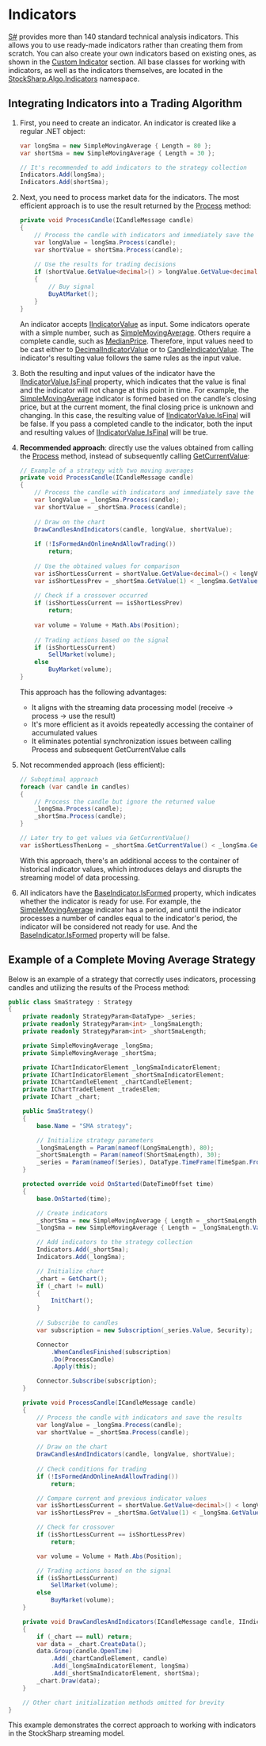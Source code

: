 # Indicators

[S\#](../api.md) provides more than 140 standard technical analysis indicators. This allows you to use ready-made indicators rather than creating them from scratch. You can also create your own indicators based on existing ones, as shown in the [Custom Indicator](indicators/custom_indicator.md) section. All base classes for working with indicators, as well as the indicators themselves, are located in the [StockSharp.Algo.Indicators](xref:StockSharp.Algo.Indicators) namespace.

## Integrating Indicators into a Trading Algorithm

1. First, you need to create an indicator. An indicator is created like a regular .NET object:

   ```cs
   var longSma = new SimpleMovingAverage { Length = 80 };
   var shortSma = new SimpleMovingAverage { Length = 30 };
   
   // It's recommended to add indicators to the strategy collection
   Indicators.Add(longSma);
   Indicators.Add(shortSma);
   ```

2. Next, you need to process market data for the indicators. The most efficient approach is to use the result returned by the [Process](xref:StockSharp.Algo.Indicators.IIndicator.Process(StockSharp.Algo.Indicators.IIndicatorValue)) method:

   ```cs
   private void ProcessCandle(ICandleMessage candle)
   {
       // Process the candle with indicators and immediately save the results
       var longValue = longSma.Process(candle);
       var shortValue = shortSma.Process(candle);
       
       // Use the results for trading decisions
       if (shortValue.GetValue<decimal>() > longValue.GetValue<decimal>())
       {
           // Buy signal
           BuyAtMarket();
       }
   }
   ```

   An indicator accepts [IIndicatorValue](xref:StockSharp.Algo.Indicators.IIndicatorValue) as input. Some indicators operate with a simple number, such as [SimpleMovingAverage](xref:StockSharp.Algo.Indicators.SimpleMovingAverage). Others require a complete candle, such as [MedianPrice](xref:StockSharp.Algo.Indicators.MedianPrice). Therefore, input values need to be cast either to [DecimalIndicatorValue](xref:StockSharp.Algo.Indicators.DecimalIndicatorValue) or to [CandleIndicatorValue](xref:StockSharp.Algo.Indicators.CandleIndicatorValue). The indicator's resulting value follows the same rules as the input value.

3. Both the resulting and input values of the indicator have the [IIndicatorValue.IsFinal](xref:StockSharp.Algo.Indicators.IIndicatorValue.IsFinal) property, which indicates that the value is final and the indicator will not change at this point in time. For example, the [SimpleMovingAverage](xref:StockSharp.Algo.Indicators.SimpleMovingAverage) indicator is formed based on the candle's closing price, but at the current moment, the final closing price is unknown and changing. In this case, the resulting value of [IIndicatorValue.IsFinal](xref:StockSharp.Algo.Indicators.IIndicatorValue.IsFinal) will be false. If you pass a completed candle to the indicator, both the input and resulting values of [IIndicatorValue.IsFinal](xref:StockSharp.Algo.Indicators.IIndicatorValue.IsFinal) will be true.

4. **Recommended approach**: directly use the values obtained from calling the [Process](xref:StockSharp.Algo.Indicators.IIndicator.Process(StockSharp.Algo.Indicators.IIndicatorValue)) method, instead of subsequently calling [GetCurrentValue](xref:StockSharp.Algo.Indicators.IndicatorHelper.GetCurrentValue(StockSharp.Algo.Indicators.IIndicator)):

   ```cs
   // Example of a strategy with two moving averages
   private void ProcessCandle(ICandleMessage candle)
   {
       // Process the candle with indicators and immediately save the results
       var longValue = _longSma.Process(candle);
       var shortValue = _shortSma.Process(candle);
       
       // Draw on the chart
       DrawCandlesAndIndicators(candle, longValue, shortValue);
       
       if (!IsFormedAndOnlineAndAllowTrading()) 
           return;
           
       // Use the obtained values for comparison
       var isShortLessCurrent = shortValue.GetValue<decimal>() < longValue.GetValue<decimal>();
       var isShortLessPrev = _shortSma.GetValue(1) < _longSma.GetValue(1);
       
       // Check if a crossover occurred
       if (isShortLessCurrent == isShortLessPrev) 
           return;
       
       var volume = Volume + Math.Abs(Position);
       
       // Trading actions based on the signal
       if (isShortLessCurrent)
           SellMarket(volume);
       else
           BuyMarket(volume);
   }
   ```

   This approach has the following advantages:
   - It aligns with the streaming data processing model (receive → process → use the result)
   - It's more efficient as it avoids repeatedly accessing the container of accumulated values
   - It eliminates potential synchronization issues between calling Process and subsequent GetCurrentValue calls

5. Not recommended approach (less efficient):

   ```cs
   // Suboptimal approach
   foreach (var candle in candles)
   {
       // Process the candle but ignore the returned value
       _longSma.Process(candle);
       _shortSma.Process(candle);
   }
   
   // Later try to get values via GetCurrentValue()
   var isShortLessThenLong = _shortSma.GetCurrentValue() < _longSma.GetCurrentValue();
   ```
   
   With this approach, there's an additional access to the container of historical indicator values, which introduces delays and disrupts the streaming model of data processing.

6. All indicators have the [BaseIndicator.IsFormed](xref:StockSharp.Algo.Indicators.BaseIndicator.IsFormed) property, which indicates whether the indicator is ready for use. For example, the [SimpleMovingAverage](xref:StockSharp.Algo.Indicators.SimpleMovingAverage) indicator has a period, and until the indicator processes a number of candles equal to the indicator's period, the indicator will be considered not ready for use. And the [BaseIndicator.IsFormed](xref:StockSharp.Algo.Indicators.BaseIndicator.IsFormed) property will be false.

## Example of a Complete Moving Average Strategy

Below is an example of a strategy that correctly uses indicators, processing candles and utilizing the results of the Process method:

```cs
public class SmaStrategy : Strategy
{
	private readonly StrategyParam<DataType> _series;
	private readonly StrategyParam<int> _longSmaLength;
	private readonly StrategyParam<int> _shortSmaLength;

	private SimpleMovingAverage _longSma;
	private SimpleMovingAverage _shortSma;

	private IChartIndicatorElement _longSmaIndicatorElement;
	private IChartIndicatorElement _shortSmaIndicatorElement;
	private IChartCandleElement _chartCandleElement;
	private IChartTradeElement _tradesElem;
	private IChart _chart;

	public SmaStrategy()
	{
		base.Name = "SMA strategy";

		// Initialize strategy parameters
		_longSmaLength = Param(nameof(LongSmaLength), 80);
		_shortSmaLength = Param(nameof(ShortSmaLength), 30);
		_series = Param(nameof(Series), DataType.TimeFrame(TimeSpan.FromMinutes(15)));
	}

	protected override void OnStarted(DateTimeOffset time)
	{
		base.OnStarted(time);

		// Create indicators
		_shortSma = new SimpleMovingAverage { Length = _shortSmaLength.Value };
		_longSma = new SimpleMovingAverage { Length = _longSmaLength.Value };

		// Add indicators to the strategy collection
		Indicators.Add(_shortSma);
		Indicators.Add(_longSma);

		// Initialize chart
		_chart = GetChart();
		if (_chart != null)
		{
			InitChart();
		}
		
		// Subscribe to candles
		var subscription = new Subscription(_series.Value, Security);

		Connector
			.WhenCandlesFinished(subscription)
			.Do(ProcessCandle)
			.Apply(this);

		Connector.Subscribe(subscription);
	}

	private void ProcessCandle(ICandleMessage candle)
	{
		// Process the candle with indicators and save the results
		var longValue = _longSma.Process(candle);
		var shortValue = _shortSma.Process(candle);
		
		// Draw on the chart
		DrawCandlesAndIndicators(candle, longValue, shortValue);
		
		// Check conditions for trading
		if (!IsFormedAndOnlineAndAllowTrading()) 
			return;

		// Compare current and previous indicator values
		var isShortLessCurrent = shortValue.GetValue<decimal>() < longValue.GetValue<decimal>();
		var isShortLessPrev = _shortSma.GetValue(1) < _longSma.GetValue(1);

		// Check for crossover
		if (isShortLessCurrent == isShortLessPrev) 
			return;

		var volume = Volume + Math.Abs(Position);

		// Trading actions based on the signal
		if (isShortLessCurrent)
			SellMarket(volume);
		else
			BuyMarket(volume);
	}

	private void DrawCandlesAndIndicators(ICandleMessage candle, IIndicatorValue longSma, IIndicatorValue shortSma)
	{
		if (_chart == null) return;
		var data = _chart.CreateData();
		data.Group(candle.OpenTime)
			.Add(_chartCandleElement, candle)
			.Add(_longSmaIndicatorElement, longSma)
			.Add(_shortSmaIndicatorElement, shortSma);
		_chart.Draw(data);
	}

	// Other chart initialization methods omitted for brevity
}
```

This example demonstrates the correct approach to working with indicators in the StockSharp streaming model.
